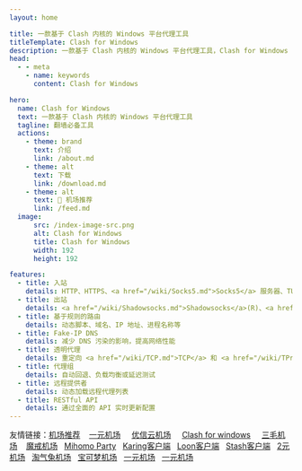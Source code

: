 ```yaml
---
layout: home

title: 一款基于 Clash 内核的 Windows 平台代理工具
titleTemplate: Clash for Windows
description: 一款基于 Clash 内核的 Windows 平台代理工具，Clash for Windows
head:
  - - meta
    - name: keywords
      content: Clash for Windows

hero:
  name: Clash for Windows
  text: 一款基于 Clash 内核的 Windows 平台代理工具
  tagline: 翻墙必备工具
  actions:
    - theme: brand
      text: 介绍
      link: /about.md
    - theme: alt
      text: 下载
      link: /download.md
    - theme: alt
      text: 🎉 机场推荐
      link: /feed.md
  image:
      src: /index-image-src.png
      alt: Clash for Windows
      title: Clash for Windows
      width: 192
      height: 192

features:
  - title: 入站
    details: HTTP、HTTPS、<a href="/wiki/Socks5.md">Socks5</a> 服务器、TUN 设备
  - title: 出站
    details: <a href="/wiki/Shadowsocks.md">Shadowsocks</a>(R)、<a href="/wiki/VMess.md">VMess</a>、<a href="/wiki/Trojan.md">Trojan</a>、<a href="/wiki/Snell.md">Snell</a>、<a href="/wiki/Socks5.md">Socks5</a>、HTTP(S)、<a href="/wiki/Wireguard.md">Wireguard</a>
  - title: 基于规则的路由
    details: 动态脚本、域名、IP 地址、进程名称等
  - title: Fake-IP DNS
    details: 减少 DNS 污染的影响，提高网络性能
  - title: 透明代理
    details: 重定向 <a href="/wiki/TCP.md">TCP</a> 和 <a href="/wiki/TProxy.md">TProxy TCP/UDP</a>，自动路由表/规则管理
  - title: 代理组
    details: 自动回退、负载均衡或延迟测试
  - title: 远程提供者
    details: 动态加载远程代理列表
  - title: RESTful API
    details: 通过全面的 API 实时更新配置
---
```


友情链接：<a href="https://jichangtuijian.uk" target="_blank">机场推荐</a> &nbsp; &nbsp;<a href="https://一元.online" target="_blank">一元机场</a> &nbsp; &nbsp;   <a href="https://youxinyun.bid" target="_blank">优信云机场</a> &nbsp; &nbsp;   <a href="https://www.clashforwindows.uk" target="_blank">Clash for windows</a> &nbsp; &nbsp; <a href="https://3mao.bid" target="_blank">三毛机场</a> &nbsp; &nbsp;<a href="https://mojie.uk" target="_blank">魔戒机场</a>&nbsp; &nbsp;<a href="https://mihomoparty.bid" target="_blank">Mihomo Party</a>&nbsp; &nbsp;<a href="https://karing.uk" target="_blank">Karing客户端</a>&nbsp; &nbsp;<a href="https://nsloon.uk" target="_blank">Loon客户端</a>&nbsp; &nbsp;<a href="https://stashapp.uk" target="_blank">Stash客户端</a>&nbsp; &nbsp;<a href="https://2yuan.uk" target="_blank">2元机场</a>&nbsp; &nbsp;<a href="https://taoqitu.uk" target="_blank">淘气兔机场</a>&nbsp; &nbsp;<a href="https://baokemeng.bid" target="_blank">宝可梦机场</a>&nbsp; &nbsp;<a href="https://1rmb.org" target="_blank">一元机场</a>&nbsp; &nbsp;<a href="https://yijc.org" target="_blank">一元机场</a>
<style>
:root {
  --vp-home-hero-name-color: transparent;
  --vp-home-hero-name-background: -webkit-linear-gradient(120deg, #bd34fe 30%, #41d1ff);

  --vp-home-hero-image-background-image: linear-gradient(-45deg, #bd34fe 50%, #47caff 50%);
  --vp-home-hero-image-filter: blur(44px);
}

@media (min-width: 640px) {
  :root {
    --vp-home-hero-image-filter: blur(56px);
  }
}

@media (min-width: 960px) {
  :root {
    --vp-home-hero-image-filter: blur(68px);
  }
}
</style>

<Confetti />


